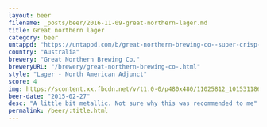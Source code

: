 ```yaml
---
layout: beer
filename: _posts/beer/2016-11-09-great-northern-lager.md
title: Great northern lager
category: beer
untappd: "https://untappd.com/b/great-northern-brewing-co--super-crisp-lager/230949"
country: "Australia"
brewery: "Great Northern Brewing Co."
breweryURL: "/brewery/great-northern-brewing-co-.html"
style: "Lager - North American Adjunct"
score: 4
img: https://scontent.xx.fbcdn.net/v/t1.0-0/p480x480/11025812_10153118627363745_3879639136439752978_n.jpg?oh=73731b43ee00f0b7edacfd8b4dc63980&oe=593A523D
beer-date: "2015-02-27"
desc: "A little bit metallic. Not sure why this was recommended to me"
permalink: /beer/:title.html
---
```

